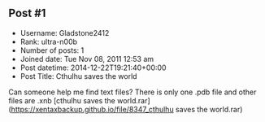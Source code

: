 ## Post #1
- Username: Gladstone2412
- Rank: ultra-n00b
- Number of posts: 1
- Joined date: Tue Nov 08, 2011 12:53 am
- Post datetime: 2014-12-22T19:21:40+00:00
- Post Title: Cthulhu saves the world

Can someone help me find text files? There is only one .pdb file and other files are .xnb
[cthulhu saves the world.rar](https://xentaxbackup.github.io/file/8347_cthulhu saves the world.rar)
